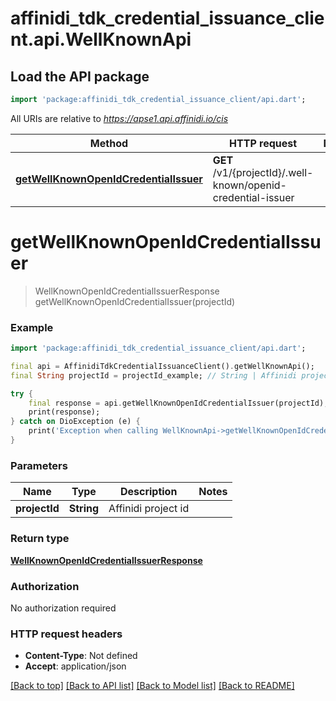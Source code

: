 # affinidi_tdk_credential_issuance_client.api.WellKnownApi

## Load the API package

```dart
import 'package:affinidi_tdk_credential_issuance_client/api.dart';
```

All URIs are relative to *https://apse1.api.affinidi.io/cis*

| Method                                                                                       | HTTP request                                                 | Description |
| -------------------------------------------------------------------------------------------- | ------------------------------------------------------------ | ----------- |
| [**getWellKnownOpenIdCredentialIssuer**](WellKnownApi.md#getwellknownopenidcredentialissuer) | **GET** /v1/{projectId}/.well-known/openid-credential-issuer |

# **getWellKnownOpenIdCredentialIssuer**

> WellKnownOpenIdCredentialIssuerResponse getWellKnownOpenIdCredentialIssuer(projectId)

### Example

```dart
import 'package:affinidi_tdk_credential_issuance_client/api.dart';

final api = AffinidiTdkCredentialIssuanceClient().getWellKnownApi();
final String projectId = projectId_example; // String | Affinidi project id

try {
    final response = api.getWellKnownOpenIdCredentialIssuer(projectId);
    print(response);
} catch on DioException (e) {
    print('Exception when calling WellKnownApi->getWellKnownOpenIdCredentialIssuer: $e\n');
}
```

### Parameters

| Name          | Type       | Description         | Notes |
| ------------- | ---------- | ------------------- | ----- |
| **projectId** | **String** | Affinidi project id |

### Return type

[**WellKnownOpenIdCredentialIssuerResponse**](WellKnownOpenIdCredentialIssuerResponse.md)

### Authorization

No authorization required

### HTTP request headers

- **Content-Type**: Not defined
- **Accept**: application/json

[[Back to top]](#) [[Back to API list]](../README.md#documentation-for-api-endpoints) [[Back to Model list]](../README.md#documentation-for-models) [[Back to README]](../README.md)
